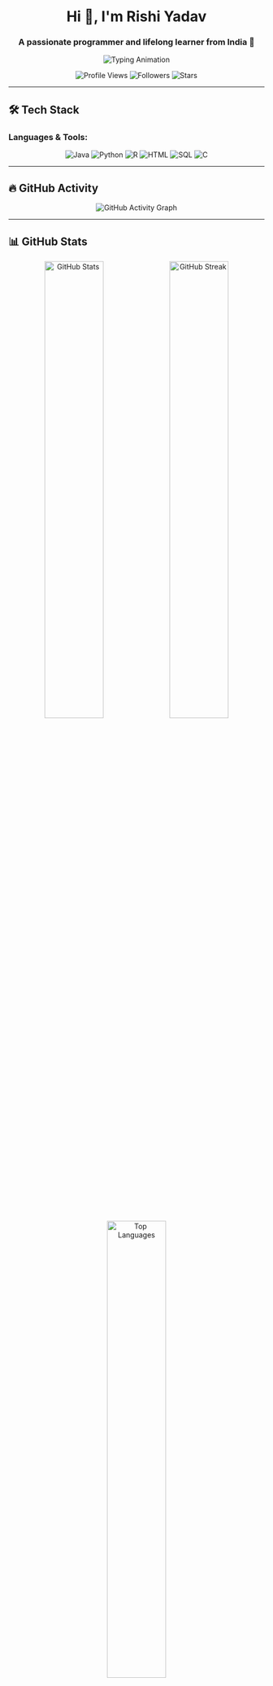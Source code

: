 <h1 align="center">Hi 👋, I'm Rishi Yadav</h1>
<h3 align="center">A passionate programmer and lifelong learner from India 🚀</h3>

<p align="center">
  <img src="https://readme-typing-svg.demolab.com?font=Fira+Code&weight=700&pause=1000&color=F7A328&width=435&lines=Welcome+to+my+GitHub!;I'm+into+AI%2C+Data+Science%2C+and+Development;Always+Learning+and+Improving;Let%27s+build+something+amazing+together!" alt="Typing Animation" />
</p>

<p align="center">
  <img src="https://komarev.com/ghpvc/?username=techy-Rishi&style=for-the-badge" alt="Profile Views"/>
  <img src="https://img.shields.io/github/followers/techy-Rishi?style=for-the-badge" alt="Followers"/>
  <img src="https://img.shields.io/github/stars/techy-Rishi?style=for-the-badge" alt="Stars"/>
</p>

---

## 🛠️ Tech Stack

### Languages & Tools:
<p align="center">
  <img src="https://img.shields.io/badge/Java-%23ED8B00.svg?style=for-the-badge&logo=java&logoColor=white" alt="Java"/>
  <img src="https://img.shields.io/badge/Python-3670A0?style=for-the-badge&logo=python&logoColor=ffdd54" alt="Python"/>
  <img src="https://img.shields.io/badge/R-276DC3?style=for-the-badge&logo=r&logoColor=white" alt="R"/>
  <img src="https://img.shields.io/badge/HTML5-E34F26?style=for-the-badge&logo=html5&logoColor=white" alt="HTML"/>
  <img src="https://img.shields.io/badge/SQL-003B57?style=for-the-badge&logo=postgresql&logoColor=white" alt="SQL"/>
  <img src="https://img.shields.io/badge/C-%2300599C.svg?style=for-the-badge&logo=c&logoColor=white" alt="C"/>
</p>

---

## 🔥 GitHub Activity

<p align="center">
  <img src="https://github-readme-activity-graph.cyclic.app/graph?username=techy-Rishi&bg_color=1F222E&color=F8D866&line=F8D866&point=FFFFFF&hide_border=true" alt="GitHub Activity Graph" />
</p>

---

## 📊 GitHub Stats

<p align="center">
  <img width="48%" src="https://github-readme-stats.vercel.app/api?username=techy-Rishi&show_icons=true&theme=radical&count_private=true" alt="GitHub Stats" />
  <img width="48%" src="https://github-readme-streak-stats.herokuapp.com/?user=techy-Rishi&theme=radical" alt="GitHub Streak" />
</p>

<p align="center">
  <img width="48%" src="https://github-readme-stats.vercel.app/api/top-langs/?username=techy-Rishi&layout=compact&langs_count=8&theme=radical" alt="Top Languages" />
</p>

---

## 🏆 GitHub Trophies

<p align="center">
  <img src="https://github-profile-trophy.vercel.app/?username=techy-Rishi&theme=radical&no-frame=true&row=1&column=6" alt="GitHub Trophies" />
</p>

---

## 🌐 Let's Connect

<p align="center">
  <a href="https://linkedin.com/in/sample" target="_blank">
    <img src="https://img.shields.io/badge/LinkedIn-0A66C2?style=for-the-badge&logo=linkedin&logoColor=white" alt="LinkedIn"/>
  </a>
  <a href="https://instagram.com/techy.ishir" target="_blank">
    <img src="https://img.shields.io/badge/Instagram-E4405F?style=for-the-badge&logo=instagram&logoColor=white" alt="Instagram"/>
  </a>
  <a href="mailto:rahulrishiyadav1994@gmail.com">
    <img src="https://img.shields.io/badge/Gmail-D14836?style=for-the-badge&logo=gmail&logoColor=white" alt="Gmail"/>
  </a>
</p>

---

## 🎨 Random Dev Quote

<p align="center">
  <img src="https://quotes-github-readme.vercel.app/api?type=horizontal&theme=radical" alt="Dev Quote" />
</p>

---

## 📈 GitHub Profile Summary

<p align="center">
  <img src="https://github-profile-summary-cards.vercel.app/api/cards/profile-details?username=techy-Rishi&theme=radical" alt="GitHub Profile Summary" />
</p>

---

## 🚀 Fun Fact

<p align="center">
  <img src="https://readme-jokes.vercel.app/api?theme=radical" alt="Random Jokes" />
</p>￼Enter
